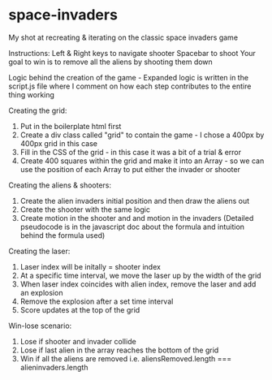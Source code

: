 # space-invaders
My shot at recreating &amp; iterating on the classic space invaders game

Instructions:
Left & Right keys to navigate shooter
Spacebar to shoot
Your goal to win is to remove all the aliens by shooting them down

Logic behind the creation of the game - 
Expanded logic is written in the script.js file where I comment on how each step contributes to the entire thing working

Creating the grid:
1) Put in the boilerplate html first
2) Create a div class called "grid" to contain the game - I chose a 400px by 400px grid in this case
3) Fill in the CSS of the grid - in this case it was a bit of a trial & error
4) Create 400 squares within the grid and make it into an Array - so we can use the position of each Array to put either the invader or shooter

Creating the aliens & shooters:
1) Create the alien invaders initial position and then draw the aliens out
2) Create the shooter with the same logic
3) Create motion in the shooter and and motion in the invaders
(Detailed pseudocode is in the javascript doc about the formula and intuition behind the formula used)

Creating the laser:
1) Laser index will be initally = shooter index
2) At a specific time interval, we move the laser up by the width of the grid
3) When laser index coincides with alien index, remove the laser and add an explosion
4) Remove the explosion after a set time interval
5) Score updates at the top of the grid

Win-lose scenario:
1) Lose if shooter and invader collide
2) Lose if last alien in the array reaches the bottom of the grid
3) Win if all the aliens are removed i.e. aliensRemoved.length === alieninvaders.length
